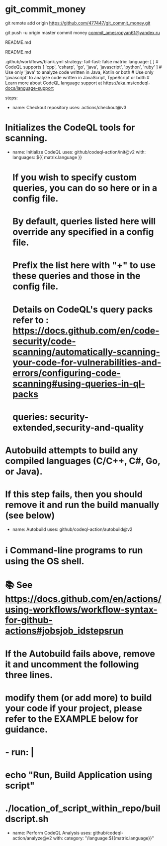 # git_commit_money
git remote add origin https://github.com/477447/git_commit_money.git

git push -u origin master
commit money
commit_amesropyan61@yandex.ru


README.md

README.md

.github/workflows/blank.yml
strategy:
  fail-fast: false
  matrix:
    language: [  ]
    # CodeQL supports [ 'cpp', 'csharp', 'go', 'java', 'javascript', 'python', 'ruby' ]
    # Use only 'java' to analyze code written in Java, Kotlin or both
    # Use only 'javascript' to analyze code written in JavaScript, TypeScript or both
    # Learn more about CodeQL language support at https://aka.ms/codeql-docs/language-support

steps:
- name: Checkout repository
  uses: actions/checkout@v3

# Initializes the CodeQL tools for scanning.
- name: Initialize CodeQL
  uses: github/codeql-action/init@v2
  with:
    languages: ${{ matrix.language }}
    # If you wish to specify custom queries, you can do so here or in a config file.
    # By default, queries listed here will override any specified in a config file.
    # Prefix the list here with "+" to use these queries and those in the config file.

    # Details on CodeQL's query packs refer to : https://docs.github.com/en/code-security/code-scanning/automatically-scanning-your-code-for-vulnerabilities-and-errors/configuring-code-scanning#using-queries-in-ql-packs
    # queries: security-extended,security-and-quality


# Autobuild attempts to build any compiled languages  (C/C++, C#, Go, or Java).
# If this step fails, then you should remove it and run the build manually (see below)
- name: Autobuild
  uses: github/codeql-action/autobuild@v2

# ℹ️ Command-line programs to run using the OS shell.
# 📚 See https://docs.github.com/en/actions/using-workflows/workflow-syntax-for-github-actions#jobsjob_idstepsrun

#   If the Autobuild fails above, remove it and uncomment the following three lines.
#   modify them (or add more) to build your code if your project, please refer to the EXAMPLE below for guidance.

# - run: |
#   echo "Run, Build Application using script"
#   ./location_of_script_within_repo/buildscript.sh

- name: Perform CodeQL Analysis
  uses: github/codeql-action/analyze@v2
  with:
    category: "/language:${{matrix.language}}"
